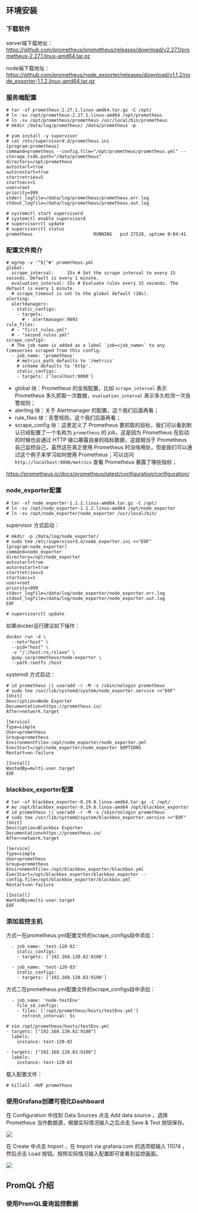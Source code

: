 ## 环境安装

### 下载软件

server端下载地址：https://github.com/prometheus/prometheus/releases/download/v2.27.1/prometheus-2.27.1.linux-amd64.tar.gz

node端下载地址：https://github.com/prometheus/node_exporter/releases/download/v1.1.2/node_exporter-1.1.2.linux-amd64.tar.gz

### 服务端配置

```
# tar -xf prometheus-2.27.1.linux-amd64.tar.gz -C /opt/
# ln -sv /opt/prometheus-2.27.1.linux-amd64 /opt/prometheus
# ln -sv /opt/prometheus/prometheus /usr/local/bin/prometheus
# mkdir /data/log/prometheus/ /data/prometheus -p
```

```
# yum install -y supervisor
# cat /etc/supervisord.d/prometheus.ini
[program:prometheus]
command=prometheus --config.file="/opt/prometheus/prometheus.yml" --storage.tsdb.path="/data/prometheus"
directory=/opt/prometheus
autostart=true
autorestart=true
startretries=5
startsecs=1
user=root
priority=999
stderr_logfile=/data/log/prometheus/prometheus.err.log
stdout_logfile=/data/log/prometheus/prometheus.out.log
```

```
# systemctl start supervisord
# systemctl enable supervisord
# supervisorctl update
# supervisorctl status
prometheus                       RUNNING   pid 27528, uptime 0:04:41
```

### 配置文件简介

```
# egrep -v '^$|^#' prometheus.yml
global:
  scrape_interval:     15s # Set the scrape interval to every 15 seconds. Default is every 1 minute.
  evaluation_interval: 15s # Evaluate rules every 15 seconds. The default is every 1 minute.
  # scrape_timeout is set to the global default (10s).
alerting:
  alertmanagers:
  - static_configs:
    - targets:
      # - alertmanager:9093
rule_files:
  # - "first_rules.yml"
  # - "second_rules.yml"
scrape_configs:
  # The job name is added as a label `job=<job_name>` to any timeseries scraped from this config.
  - job_name: 'prometheus'
    # metrics_path defaults to '/metrics'
    # scheme defaults to 'http'.
    static_configs:
    - targets: ['localhost:9090']
```

- global 块：Prometheus 的全局配置，比如 `scrape_interval` 表示 Prometheus 多久抓取一次数据，`evaluation_interval` 表示多久检测一次告警规则；
- alerting 块：关于 Alertmanager 的配置，这个我们后面再看；
- rule_files 块：告警规则，这个我们后面再看；
- scrape_config 块：这里定义了 Prometheus 要抓取的目标，我们可以看到默认已经配置了一个名称为 `prometheus` 的 job，这是因为 Prometheus 在启动的时候也会通过 HTTP 接口暴露自身的指标数据，这就相当于 Prometheus 自己监控自己，虽然这在真正使用 Prometheus 时没啥用处，但是我们可以通过这个例子来学习如何使用 Prometheus；可以访问 `http://localhost:9090/metrics` 查看 Prometheus 暴露了哪些指标；

https://prometheus.io/docs/prometheus/latest/configuration/configuration/

### node_exporter配置

```
# tar -xf node_exporter-1.1.2.linux-amd64.tar.gz -C /opt/
# ln -sv /opt/node_exporter-1.1.2.linux-amd64 /opt/node_exporter
# ln -sv /opt/node_exporter/node_exporter /usr/local/bin/
```

supervisor 方式启动：

```
# mkdir -p /data/log/node_exporter/
# sudo tee /etc/supervisord.d/node_exporter.ini <<"EOF"
[program:node_exporter]
command=node_exporter
directory=/opt/node_exporter
autostart=true
autorestart=true
startretries=5
startsecs=1
user=root
priority=999
stderr_logfile=/data/log/node_exporter/node_exporter.err.log
stdout_logfile=/data/log/node_exporter/node_exporter.out.log
EOF
```

```
# supervisorctl update
```

如果docker运行建议如下操作：

```
docker run -d \
  --net="host" \
  --pid="host" \
  -v "/:/host:ro,rslave" \
  quay.io/prometheus/node-exporter \
  --path.rootfs /host
```

systemdl 方式启动：

```
# id prometheus || useradd -r -M -s /sbin/nologin prometheus
# sudo tee /usr/lib/systemd/system/node_exporter.service <<"EOF"
[Unit]
Description=Node Exporter
Documentation=https://prometheus.io/
After=network.target

[Service]
Type=simple
User=prometheus
Group=prometheus
EnvironmentFile=-/opt/node_exporter/node_exporter.yml
ExecStart=/opt/node_exporter/node_exporter $OPTIONS
Restart=on-failure

[Install]
WantedBy=multi-user.target
EOF
```

### blackbox_exporter配置

```
# tar -xf blackbox_exporter-0.19.0.linux-amd64.tar.gz -C /opt/
# mv /opt/blackbox_exporter-0.19.0.linux-amd64 /opt/blackbox_exporter
# id prometheus || useradd -r -M -s /sbin/nologin prometheus
# sudo tee /usr/lib/systemd/system/blackbox_exporter.service <<"EOF"
[Unit]
Description=Blackbox Exporter
Documentation=https://prometheus.io/
After=network.target

[Service]
Type=simple
User=prometheus
Group=prometheus
EnvironmentFile=-/opt/blackbox_exporter/blackbox.yml
ExecStart=/opt/blackbox_exporter/blackbox_exporter --config.file=/opt/blackbox_exporter/blackbox.yml
Restart=on-failure

[Install]
WantedBy=multi-user.target
EOF
```

### 添加监控主机

方式一在prometheus.yml配置文件的scrape_configs段中添加：

```
  - job_name: 'test-120-82'
    static_configs:
    - targets: ['192.168.120.82:9100']

  - job_name: 'test-120-83'
    static_configs:
    - targets: ['192.168.120.83:9100']
```

方式二在prometheus.yml配置文件的scrape_configs段中添加：

```
  - job_name: 'node-testEnv'
    file_sd_configs:
    - files: ['/opt/prometheus/hosts/testEnv.yml']
      refresh_interval: 5s
```

```
# vim /opt/prometheus/hosts/testEnv.yml
- targets: ["192.168.120.82:9100"]
  labels:
    instance: test-120-82

- targets: ["192.168.120.83:9100"]
  labels:
    instance: test-120-83
```

载入配置文件：

```
# killall -HUP prometheus
```

### 使用Grafana创建可视化Dashboard

在 Configuration 中找到 Data Sources 点击 Add data source ，选择 Prometheus 当作数据源，根据实际情况输入之后点击 Save & Test 按钮保存。

![](img/grafana_data_sources.png)

在 Create 中点击 Import ，在 Import via grafana.com 的选项框输入 11074 ，然后点击 Load 按钮。按照实际情况输入配置即可查看到监控画面。

![](img/grafana_import.png)

## PromQL 介绍

### 使用PromQL查询监控数据






